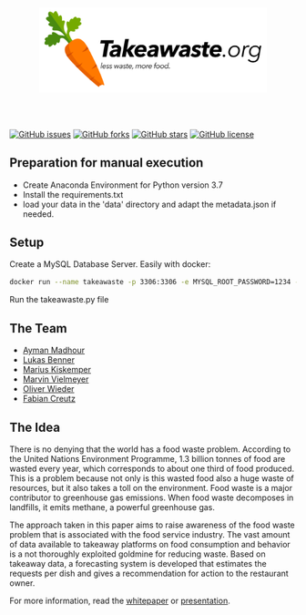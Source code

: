 <div align="center">

<img src="doc/logo.png" alt="Logo" width="400" align="center"/>
<br>
<br>
<br>
<br>

</div>

[![GitHub issues](https://img.shields.io/github/issues/BennerLukas/takeawaste)](https://github.com/BennerLukas/takeawaste/issues)
[![GitHub forks](https://img.shields.io/github/forks/BennerLukas/takeawaste)](https://github.com/BennerLukas/takeawaste/network)
[![GitHub stars](https://img.shields.io/github/stars/BennerLukas/takeawaste)](https://github.com/BennerLukas/takeawaste/stargazers)
[![GitHub license](https://img.shields.io/github/license/BennerLukas/takeawaste)](https://github.com/BennerLukas/takeawaste/blob/main/LICENSE)

## Preparation for manual execution
- Create Anaconda Environment for Python version 3.7
- Install the requirements.txt
- load your data in the 'data' directory and adapt the metadata.json if needed.

## Setup
Create a MySQL Database Server. Easily with docker:
```bash 
docker run --name takeawaste -p 3306:3306 -e MYSQL_ROOT_PASSWORD=1234 -d mysql:latest
```

Run the takeawaste.py file

## The Team
- [Ayman Madhour](https://github.com/Madhour)
- [Lukas Benner](https://github.com/BennerLukas)
- [Marius Kiskemper](https://github.com/Marius2311)
- [Marvin Vielmeyer](https://github.com/MarvV8)
- [Oliver Wieder](https://github.com/OWDSC)
- [Fabian Creutz](https://github.com/yellowsh29)

## The Idea
There is no denying that the world has a food waste problem.
According to the United Nations Environment Programme, 1.3 billion tonnes of food are wasted every year, which corresponds to about one third of food produced.
This is a problem because not only is this wasted food also a huge waste of resources, but it also takes a toll on the environment.
Food waste is a major contributor to greenhouse gas emissions. When food waste decomposes in landfills, it emits methane, a powerful greenhouse gas.

The approach taken in this paper aims to raise awareness of the food waste problem that is associated with the food service industry. The vast amount of data available to takeaway platforms on food consumption and behavior is a not thoroughly exploited goldmine for reducing waste.
Based on takeaway data, a forecasting system is developed that estimates the requests per dish and gives a recommendation for action to the restaurant owner.

For more information, read the [whitepaper](doc/master.pdf) or [presentation](doc/TakeAwaste.pdf).
